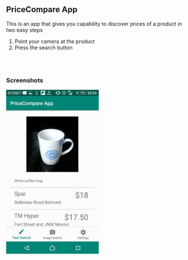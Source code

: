 <h2>PriceCompare App</h2>

This is an app that gives you capability to discover prices of a product in two easy steps<br>
<ol>
<li> Point your camera at the product</li>
<li> Press the search button</li>
</ol>
<br
Thats all you need and if you feel you need to use text based search, it caters for that aswell.<br>
<br>
<h3>Screenshots</h3>
<img src="https://github.com/KudzaiMutsvairo/PriceCompare-App/raw/master/screenshots/image%201.jpeg" width="50%" height="50%"/>
